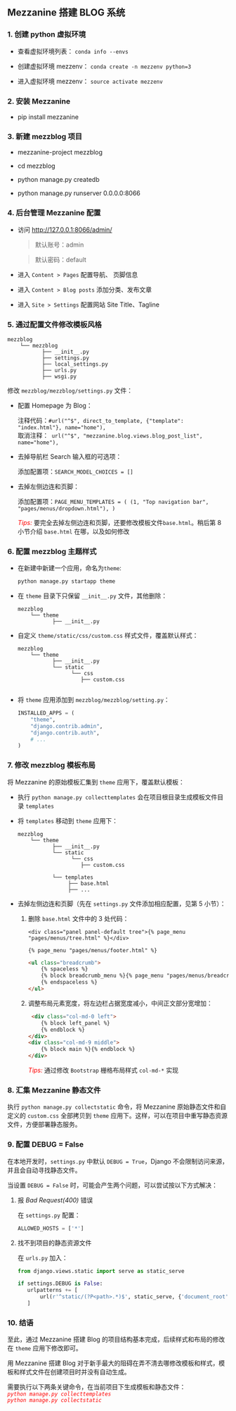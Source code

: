 Mezzanine 搭建 BLOG 系统
---

### 1. 创建 python 虚拟环境

- 查看虚拟环境列表：
	`conda info --envs`

- 创建虚拟环境 mezzenv：
	`conda create -n mezzenv python=3`

- 进入虚拟环境 mezzenv：
	`source activate mezzenv`


### 2. 安装 Mezzanine

- pip install mezzanine


### 3. 新建 mezzblog 项目

- mezzanine-project mezzblog

- cd mezzblog

- python manage.py createdb

- python manage.py runserver 0.0.0.0:8066


### 4. 后台管理 Mezzanine 配置

- 访问 http://127.0.0.1:8066/admin/

	> 默认账号：admin

	> 默认密码：default

- 进入 `Content > Pages` 配置导航、 页脚信息

- 进入 `Content > Blog posts` 添加分类、发布文章

- 进入 `Site > Settings` 配置网站 Site Title、Tagline


### 5. 通过配置文件修改模板风格

```
mezzblog
	└── mezzblog
		   ├── __init__.py
		   ├── settings.py
		   ├── local_settings.py
		   ├── urls.py
		   ├── wsgi.py
```

修改 `mezzblog/mezzblog/settings.py` 文件：

- 配置 Homepage 为 Blog：

	注释代码：`#url("^$", direct_to_template, {"template": "index.html"}, name="home"),`<br>
	取消注释：`
		url("^$", "mezzanine.blog.views.blog_post_list", name="home"),`

- 去掉导航栏 Search 输入框的可选项：

	添加配置项：`SEARCH_MODEL_CHOICES = []`

- 去掉左侧边连和页脚：

	添加配置项：`PAGE_MENU_TEMPLATES = ( (1, "Top navigation bar", "pages/menus/dropdown.html"), )`

	<i style="color:red">Tips:</i> 要完全去掉左侧边连和页脚，还要修改模板文件`base.html`。稍后第 8 小节介绍 `base.html` 在哪，以及如何修改


### 6. 配置 mezzblog 主题样式

- 在新建中新建一个应用，命名为`theme`:

	```python
	python manage.py startapp theme
	```

- 在 `theme` 目录下只保留 `__init__.py` 文件，其他删除：

	```
	mezzblog		   
		└── theme
			   ├── __init__.py
	```

- 自定义 `theme/static/css/custom.css` 样式文件，覆盖默认样式：

	```
	mezzblog
		└── theme
			   ├── __init__.py
			   └── static
			   		 └── css
			   		 	├── custom.css


	```

- 将 `theme` 应用添加到 `mezzblog/mezzblog/setting.py`：

	```python
	INSTALLED_APPS = (
		"theme",
	    "django.contrib.admin",
	    "django.contrib.auth",
	    # ...
	)
	```


### 7. 修改 mezzblog 模板布局

将 Mezzanine 的原始模板汇集到 `theme` 应用下，覆盖默认模板：

- 执行 `python manage.py collecttemplates` 会在项目根目录生成模板文件目录 `templates`

- 将 `templates` 移动到 `theme` 应用下：

	```
	mezzblog
		└── theme
			   ├── __init__.py
			   └── static
			   		 └── css
			   		 	├── custom.css

			   └── templates
			   		├── base.html
			   		├── ...
	```

- 去掉左侧边连和页脚（先在 `settings.py` 文件添加相应配置，见第 5 小节）：

	1. 删除 `base.html` 文件中的 3 处代码：

		```
		<div class="panel panel-default tree">{% page_menu "pages/menus/tree.html" %}</div>
		```

		```
	   {% page_menu "pages/menus/footer.html" %}
		```

		```html
	    <ul class="breadcrumb">
		    {% spaceless %}
		    {% block breadcrumb_menu %}{% page_menu "pages/menus/breadcrumb.html" %}{% endblock %}
		    {% endspaceless %}
	    </ul>
		```

	2. 调整布局元素宽度，将左边栏占据宽度减小，中间正文部分宽增加：

		```html
		 <div class="col-md-0 left">
            {% block left_panel %}
            {% endblock %}
        </div>
        <div class="col-md-9 middle">
            {% block main %}{% endblock %}
        </div>
		```

		<i style="color:red">Tips:</i> 通过修改 `Bootstrap` 栅格布局样式 `col-md-*` 实现


### 8. 汇集 Mezzanine 静态文件

执行 `python manage.py collectstatic` 命令，将 Mezzanine 原始静态文件和自定义的 `custom.css` 全部拷贝到 `theme` 应用下。这样，可以在项目中重写静态资源文件，方便部署静态服务。


### 9. 配置 DEBUG = False

在本地开发时，`settings.py` 中默认 `DEBUG = True`，Django 不会限制访问来源，并且会自动寻找静态文件。

当设置 `DEBUG = False` 时，可能会产生两个问题，可以尝试按以下方式解决：

1. 报 *Bad Request(400)* 错误

	在 `settings.py` 配置：

	 ```python
	 ALLOWED_HOSTS = ['*']
	 ```

2. 找不到项目的静态资源文件

	在 `urls.py` 加入：

	 ```python
	 from django.views.static import serve as static_serve

	 if settings.DEBUG is False:
	    urlpatterns += [
	        url(r'^static/(?P<path>.*)$', static_serve, {'document_root': settings.STATIC_ROOT}),
	    ]
	 ```

### 10. 结语

   至此，通过 Mezzanine 搭建 Blog 的项目结构基本完成，后续样式和布局的修改在 `theme` 应用下修改即可。

   用 Mezzanine 搭建 Blog 对于新手最大的阻碍在弄不清去哪修改模板和样式，模板和样式文件在创建项目时并没有自动生成。<br>

   需要执行以下两条关键命令，在当前项目下生成模板和静态文件：<br>
   <i style="color:red">`python manage.py collecttemplates`</i><br>
   <i style="color:red">`python manage.py collectstatic`</i><br>
   
